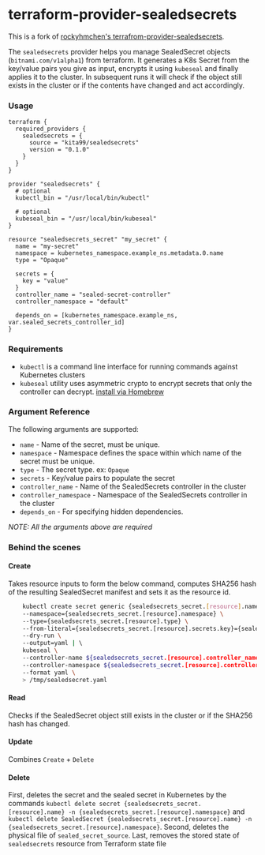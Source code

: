 terraform-provider-sealedsecrets
================================

This is a fork of [rockyhmchen's terrafrom-provider-sealedsecrets](https://github.com/rockyhmchen/terraform-provider-sealedsecrets).

The `sealedsecrets` provider helps you manage SealedSecret objects (`bitnami.com/v1alpha1`) from terraform. It generates a
K8s Secret from the key/value pairs you give as input, encrypts it using `kubeseal` and finally applies it to the cluster.
In subsequent runs it will check if the object still exists in the cluster or if the contents have changed and act accordingly.


### Usage

```HCL
terraform {
  required_providers {
    sealedsecrets = {
      source = "kita99/sealedsecrets"
      version = "0.1.0"
    }
  }
}

provider "sealedsecrets" {
  # optional
  kubectl_bin = "/usr/local/bin/kubectl"

  # optional
  kubeseal_bin = "/usr/local/bin/kubeseal"
}

resource "sealedsecrets_secret" "my_secret" {
  name = "my-secret"
  namespace = kubernetes_namespace.example_ns.metadata.0.name
  type = "Opaque"

  secrets = {
    key = "value"
  }
  controller_name = "sealed-secret-controller"
  controller_namespace = "default"

  depends_on = [kubernetes_namespace.example_ns, var.sealed_secrets_controller_id]
}
```


### Requirements
- `kubectl` is a command line interface for running commands against Kubernetes clusters
- `kubeseal` utility uses asymmetric crypto to encrypt secrets that only the controller can decrypt. [install via Homebrew](https://github.com/bitnami-labs/sealed-secrets#homebrew)


### Argument Reference
The following arguments are supported:
- `name` - Name of the secret, must be unique.
- `namespace` - Namespace defines the space within which name of the secret must be unique.
- `type` -  The secret type. ex: `Opaque`
- `secrets` - Key/value pairs to populate the secret
- `controller_name` - Name of the SealedSecrets controller in the cluster
- `controller_namespace` - Namespace of the SealedSecrets controller in the cluster
- `depends_on` - For specifying hidden dependencies.

*NOTE: All the arguments above are required*


### Behind the scenes

#### Create
Takes resource inputs to form the below command, computes SHA256 hash of the resulting SealedSecret manifest and sets it as the resource id.

```bash
    kubectl create secret generic {sealedsecrets_secret.[resource].name} \    
    --namespace={sealedsecrets_secret.[resource].namespace} \    
    --type={sealedsecrets_secret.[resource].type} \    
    --from-literal={sealedsecrets_secret.[resource].secrets.key}={sealedsecrets_secret.[resource].secrets.value} \ # line repeated for each key/value pair
    --dry-run \    
    --output=yaml | \    
    kubeseal \    
    --controller-name ${sealedsecrets_secret.[resource].controller_name} \    
    --controller-namespace ${sealedsecrets_secret.[resource].controller_namespace} \    
    --format yaml \
    > /tmp/sealedsecret.yaml
```


#### Read

Checks if the SealedSecret object still exists in the cluster or if the SHA256 hash has changed.


#### Update

Combines `Create` + `Delete`


#### Delete
First, deletes the secret and the sealed secret in Kubernetes by the commands `kubectl delete secret {sealedsecrets_secret.[resource].name} -n {sealedsecrets_secret.[resource].namespace}` and `kubectl delete SealedSecret {sealedsecrets_secret.[resource].name} -n {sealedsecrets_secret.[resource].namespace}`.
Second, deletes the physical file of `sealed_secret_source`.
Last, removes the stored state of `sealedsecrets` resource from Terraform state file

